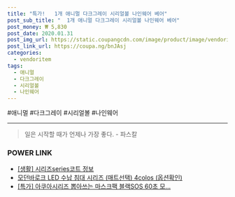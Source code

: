 ```yaml
--- 
title: "특가!   1개 애니멀 다크그레이 시리얼볼 나인웨어 베어" 
post_sub_title: "  1개 애니멀 다크그레이 시리얼볼 나인웨어 베어" 
post_money: ₩ 5,830 
post_date: 2020.01.31 
post_img_url: https://static.coupangcdn.com/image/product/image/vendoritem/2018/12/19/3646113078/942ec9fc-fc32-4a1e-8623-23a706312225.jpg 
post_link_url: https://coupa.ng/bnJAsj 
categories: 
  - vendoritem 
tags: 
  - 애니멀 
  - 다크그레이 
  - 시리얼볼 
  - 나인웨어 
--- 
```

  #애니멀 #다크그레이 #시리얼볼 #나인웨어 
<hr> 

> 일은 시작할 때가 언제나 가장 좋다. - 파스칼 


### POWER LINK

* <a href="https://blog.naver.com/fasyy4321/221769617584" target="_blank"> [생활] 시리즈series코트 정보 </a>
* <a href="https://blog.naver.com/sakai111/221784679176" target="_blank">모던바로크 LED 수납 침대 시리즈 (매트선택) 4colos (옵션확인)</a>
* <a href="https://blog.naver.com/an0733/221789772896" target="_blank">[특가] 아쿠아시리즈 뽑아쓰는 마스크팩 블랙SOS 60초 모...</a>
